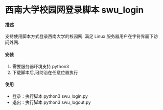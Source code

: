 # 西南大学校园网登录脚本 swu_login

#### 描述
支持使用脚本方式登录西南大学的校园网. 满足 Linux 服务器用户在字符界面下访问外网.

#### 安装
1. 需要服务器环境支持 python3
2. 下载脚本后,可防治在任意位置执行


#### 使用

* 登录：执行脚本 python3 swu_login.py
* 退出：执行脚本 python3 swu_logout.py





